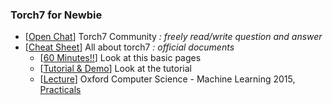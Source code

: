 
### Torch7 for Newbie

- [[Open Chat](https://gitter.im/torch/torch7)] Torch7 Community *: freely read/write question and answer*
- [[Cheat Sheet](https://github.com/torch/torch7/wiki/Cheatsheet)] All about torch7 *: official documents*
  - [[60 Minutes!!](https://github.com/soumith/cvpr2015/blob/master/Deep%20Learning%20with%20Torch.ipynb)] Look at this basic pages
  - [[Tutorial & Demo](https://github.com/torch/torch7/wiki/Cheatsheet#tutorials-demos-by-category)] Look at the tutorial
  - [[Lecture](https://www.cs.ox.ac.uk/people/nando.defreitas/machinelearning/)] Oxford Computer Science - Machine Learning 2015, [Practicals](https://github.com/oxford-cs-ml-2015)

